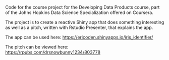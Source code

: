 Code for the course project for the Developing Data Products course, part of the Johns Hopkins Data Science Specialization offered on Coursera.

The project is to create a reactive Shiny app that does something interesting as well as a pitch, written with Rstudio Presenter, that explains the app.

The app can be used here: https://ericoden.shinyapps.io/iris_identifier/

The pitch can be viewed here: https://rpubs.com/drsnowbunny1234/803778
